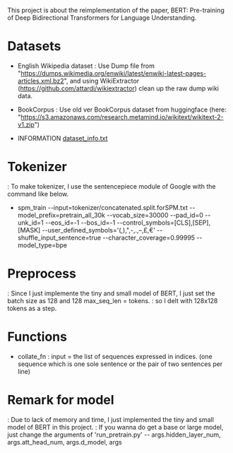 This project is about the reimplementation of the paper, BERT: Pre-training of Deep Bidirectional Transformers for Language Understanding.

# Datasets
- English Wikipedia dataset
: Use Dump file from "https://dumps.wikimedia.org/enwiki/latest/enwiki-latest-pages-articles.xml.bz2", and using WikiExtractor (https://github.com/attardi/wikiextractor) clean up the raw dump wiki data.

- BookCorpus
: Use old ver BookCorpus dataset from huggingface (here: "https://s3.amazonaws.com/research.metamind.io/wikitext/wikitext-2-v1.zip")

- INFORMATION
   [dataset_info.txt](https://github.com/SungHo3268/BERT/files/6629607/dataset_info.txt)



# Tokenizer
: To make tokenizer, I use the sentencepiece module of Google with the command like below.

- spm_train --input=tokenizer/concatenated.split.forSPM.txt 
          --model_prefix=pretrain_all_30k
          --vocab_size=30000 
          --pad_id=0 
          --unk_id=1 
          --eos_id=-1 
          --bos_id=-1 
          --control_symbols=[CLS],[SEP],[MASK] 
          --user_defined_symbols='(,),\",-,.,–,£,€' 
          --shuffle_input_sentence=true 
          --character_coverage=0.99995 
          --model_type=bpe



# Preprocess
: Since I just implemente the tiny and small model of BERT, I just set the batch size as 128 and 128 max_seq_len = tokens.
: so I delt with 128x128 tokens as a step.



# Functions
- collate_fn
: input = the list of sequences expressed in indices.
          (one sequence which is one sole sentence or the pair of two sentences per line)
          
          

# Remark for model
: Due to lack of memory and time, I just implemented the tiny and small model of BERT in this project.
: If you wanna do get a base or large model, just change the arguments of 'run_pretrain.py' -- args.hidden_layer_num, args.att_head_num, args.d_model, args
